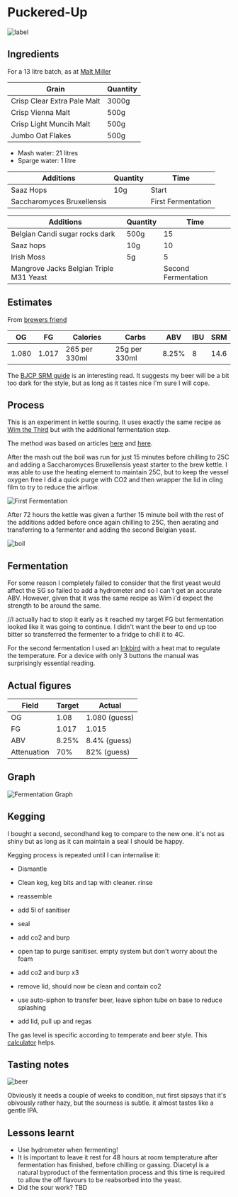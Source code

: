 # Puckered-Up

![label](label.jpg)


## Ingredients

For a 13 litre batch, as at [Malt Miller](https://www.themaltmiller.co.uk/rg/?id=249291)

| Grain                          | Quantity |
| ------------------------------ | -------- |
| Crisp Clear Extra Pale Malt    | 3000g    |
| Crisp Vienna Malt              | 500g     |
| Crisp Light Muncih Malt        | 500g     |
| Jumbo Oat Flakes               | 500g     |

* Mash water: 21 litres
* Sparge water: 1 litre

| Additions                              | Quantity | Time         |
| -------------------------------------- | -------- | ------------ |
| Saaz Hops                              | 10g      | Start        |
| Saccharomyces Bruxellensis             |          | First Fermentation |

| Additions                              | Quantity | Time         |
| -------------------------------------- | -------- | ------------ |
| Belgian Candi sugar rocks dark         | 500g     | 15           |
| Saaz hops                              | 10g      | 10           |
| Irish Moss                             | 5g       | 5
| Mangrove Jacks Belgian Triple M31 Yeast |          | Second Fermentation |


## Estimates

From [brewers friend](https://www.brewersfriend.com)

| OG    | FG    | Calories     | Carbs         | ABV  | IBU  | SRM  |
| ----- | ----- | ------------ | ------------- |---- | ---- | ---- |
| 1.080 | 1.017 | 265 per 330ml | 25g per 330ml | 8.25% | 8   | 14.6   |

The [BJCP SRM guide](https://www.brewersfriend.com/2017/05/07/beer-styles-srm-color-chart-2017-update/) is an interesting read. It suggests my beer will be a bit too dark for the style, but as long as it tastes nice I'm sure I will cope.


## Process

This is an experiment in kettle souring. It uses exactly the same recipe as [Wim the Third](Wim-the-Third) but with the additional fermentation step.

The method was based on articles [here](https://www.brewuk.co.uk/blog/kettle-souring/) and [here](https://www.homebrewtalk.com/threads/kettle-sour-with-saccharomyces.593438/).

After the mash out the boil was run for just 15 minutes before chilling to 25C and adding a Saccharomyces Bruxellensis yeast starter to the brew kettle. I was able to use the heating element to maintain 25C, but to keep the vessel oxygen free I did a quick purge with CO2 and then wrapper the lid in cling film to try to reduce the airflow.

![First Fermentation](first_ferment.jpg)



After 72 hours the kettle was given a further 15 minute boil with the rest of the additions added before once again chilling to 25C, then aerating and transferring to a fermenter and adding the second Belgian yeast.

![boil](boil.jpg)
## Fermentation

For some reason I completely failed to consider that the first yeast would affect the SG so failed to add a hydrometer and so I can't get an accurate ABV. However, given that it was the same recipe as Wim i'd expect the strength to be around the same.

//I actually had to stop it early as it reached my target FG but fermentation looked like it was going to continue. I didn't want the beer to end up too bitter so transferred the fermenter to a fridge to chill it to 4C.

For the second fermentation I used an [Inkbird](https://inkbird.com/products/ibt-310t-b) with a heat mat to regulate the temperature. For a device with only 3 buttons the manual was surprisingly essential reading.

## Actual figures


| Field       | Target         | Actual |
| ----------- | ------------- | ---------- |
| OG          | 1.08      |1.080 (guess)|
| FG          | 1.017      |1.015|
| ABV         | 8.25%    |8.4% (guess)|
| Attenuation | 70%     |82% (guess)|

## Graph

![Fermentation Graph](graph.png)

## Kegging
I bought a second, secondhand keg to compare to the new one. it's not as shiny but as long as it can maintain a seal I should be happy.

Kegging process is repeated until I can internalise it:

* Dismantle

* Clean keg, keg bits and tap with cleaner. rinse

* reassemble

* add 5l of sanitiser
* seal
* add co2 and burp
* open tap to purge sanitiser. empty system but don't worry about the foam
* add co2 and burp x3
* remove lid, should now be clean and contain co2
* use auto-siphon to transfer beer, leave siphon tube on base to reduce splashing
* add lid, pull up and regas

The gas level is specific according to temperate and beer style. This [calculator](https://www.brewersfriend.com/keg-carbonation-calculator/  ) helps.

## Tasting notes

![beer](beer.jpg)

Obviously it needs a couple of weeks to condition, nut first sipsays that it's obivously rather hazy, but the sourness is subtle. it almost tastes like a gentle IPA.

## Lessons learnt

* Use hydrometer when fermenting!
* It is important to leave it rest for 48 hours at room tempterature after fermentation has finished, before chilling or gassing. Diacetyl is a natural byproduct of the fermentation process and this time is required to allow the off flavours to be reabsorbed into the yeast.
* Did the sour work? TBD
